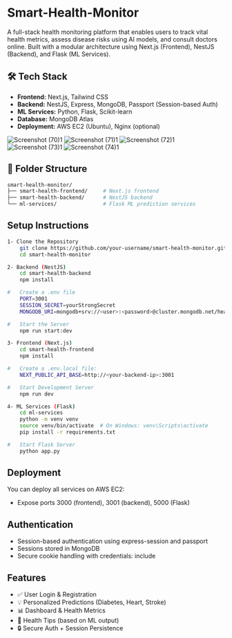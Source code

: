 # Smart-Health-Monitor
A full-stack health monitoring platform that enables users to track vital health metrics, assess disease risks using AI models, and consult doctors online. Built with a modular architecture using Next.js (Frontend), NestJS (Backend), and Flask (ML Services).

## 🛠️ Tech Stack
- **Frontend:** Next.js, Tailwind CSS
- **Backend:** NestJS, Express, MongoDB, Passport (Session-based Auth)
- **ML Services:** Python, Flask, Scikit-learn
- **Database:** MongoDB Atlas
- **Deployment:** AWS EC2 (Ubuntu), Nginx (optional)

![Screenshot (70)1](https://github.com/user-attachments/assets/f39428ba-9ef6-42fc-a5b7-8ec82afb82df)
![Screenshot (71)1](https://github.com/user-attachments/assets/68fd8f7e-ae53-4fa1-ad54-67d90335e23a)
![Screenshot (72)1](https://github.com/user-attachments/assets/d89d9ab2-e284-456d-8e7a-94b504862cce)
![Screenshot (73)1](https://github.com/user-attachments/assets/4d9bb48e-10f3-410a-896e-d50e81cb39a4)
![Screenshot (74)1](https://github.com/user-attachments/assets/2b795682-6e03-411f-9e7e-4ce9569a67f2)


## 📁 Folder Structure
```bash
smart-health-monitor/
├── smart-health-frontend/     # Next.js frontend
├── smart-health-backend/      # NestJS backend
└── ml-services/               # Flask ML prediction services
```

## Setup Instructions
```bash
1- Clone the Repository
    git clone https://github.com/your-username/smart-health-monitor.git
    cd smart-health-monitor

2- Backend (NestJS)
    cd smart-health-backend
    npm install

#   Create a .env file
    PORT=3001
    SESSION_SECRET=yourStrongSecret
    MONGODB_URI=mongodb+srv://<user>:<password>@cluster.mongodb.net/health_db

#   Start the Server
    npm run start:dev

3- Frontend (Next.js)
    cd smart-health-frontend
    npm install

#   Create a .env.local file:
    NEXT_PUBLIC_API_BASE=http://<your-backend-ip>:3001

#   Start Development Server
    npm run dev

4- ML Services (Flask)
    cd ml-services
    python -m venv venv
    source venv/bin/activate  # On Windows: venv\Scripts\activate
    pip install -r requirements.txt

#   Start Flask Server
    python app.py
```
## Deployment
You can deploy all services on AWS EC2:
- Expose ports 3000 (frontend), 3001 (backend), 5000 (Flask)

## Authentication
- Session-based authentication using express-session and passport
- Sessions stored in MongoDB
- Secure cookie handling with credentials: include

## Features
- ✅ User Login & Registration
- 💡 Personalized Predictions (Diabetes, Heart, Stroke)
- 📊 Dashboard & Health Metrics
- 📝 Health Tips (based on ML output)
- 🔒 Secure Auth + Session Persistence

